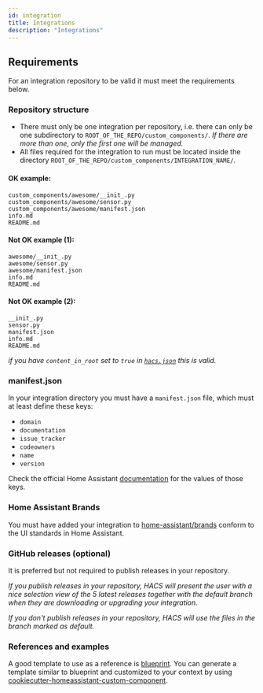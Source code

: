 ```yaml
---
id: integration
title: Integrations
description: "Integrations"
---
```


## Requirements

For an integration repository to be valid it must meet the requirements below.

### Repository structure

- There must only be one integration per repository, i.e. there can only be one subdirectory to `ROOT_OF_THE_REPO/custom_components/`. *If there are more than one, only the first one will be managed.*
- All files required for the integration to run must be located inside the directory `ROOT_OF_THE_REPO/custom_components/INTEGRATION_NAME/`.

#### OK example:

```
custom_components/awesome/__init_.py
custom_components/awesome/sensor.py
custom_components/awesome/manifest.json
info.md
README.md
```

#### Not OK example (1):

```
awesome/__init_.py
awesome/sensor.py
awesome/manifest.json
info.md
README.md
```

#### Not OK example (2):

```
__init_.py
sensor.py
manifest.json
info.md
README.md
```

*if you have `content_in_root` set to `true` in [`hacs.json`](/docs/publish/start#hacsjson) this is valid.*

### manifest.json

In your integration directory you must have a `manifest.json` file, which must at least define these keys:

- `domain`
- `documentation`
- `issue_tracker`
- `codeowners`
- `name`
- `version`

Check the official Home Assistant [documentation](https://developers.home-assistant.io/docs/en/creating_integration_manifest.html) for the values of those keys.

### Home Assistant Brands

You must have added your integration to [home-assistant/brands](https://github.com/home-assistant/brands) conform to the UI standards in Home Assistant.

### GitHub releases (optional)

It is preferred but not required to publish releases in your repository.

*If you publish releases in your repository, HACS will present the user with a nice selection view of the 5 latest releases together with the default branch when they are downloading or upgrading your integration.*

*If you don't publish releases in your repository, HACS will use the files in the branch marked as default.*

### References and examples

A good template to use as a reference is [blueprint](https://github.com/custom-components/blueprint). You can generate a template similar to blueprint and customized to your context by using [cookiecutter-homeassistant-custom-component](https://github.com/oncleben31/cookiecutter-homeassistant-custom-component).
